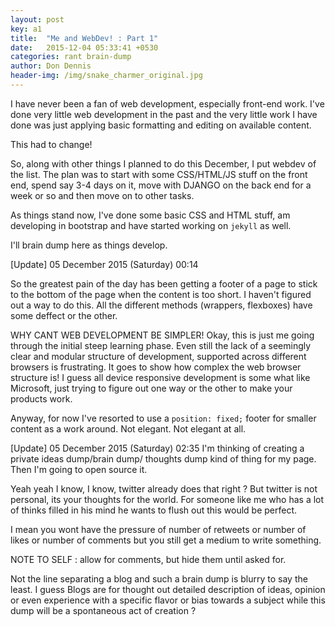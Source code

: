 ```yaml
---
layout: post
key: a1
title:  "Me and WebDev! : Part 1"
date:   2015-12-04 05:33:41 +0530
categories: rant brain-dump
author: Don Dennis
header-img: /img/snake_charmer_original.jpg
---
```


I have never been a fan of web development, especially front-end work. I've done very little web development in the past and the very little work I have done was just applying basic formatting and editing on available content.

This had to change! 

So, along with other things I planned to do this December, I put webdev of the list. The plan was to start with some CSS/HTML/JS stuff on the front end, spend say 3-4 days on it, move with DJANGO on the back end for a week or so and then move on to other tasks.

As things stand now, I've done some basic CSS and HTML stuff, am developing in bootstrap and have started working on `jekyll` as well.

I'll brain dump here as things develop.

[Update] 05 December 2015 (Saturday) 00:14

So the greatest pain of the day has been getting a footer of a page to stick to the bottom of the page when the content is too short. I haven't figured out a way to do this. All the different methods (wrappers, flexboxes) have some deffect or the other. 

WHY CANT WEB DEVELOPMENT BE SIMPLER!
Okay, this is just me going through the initial steep learning phase. Even still the lack of a seemingly clear and modular structure of development, supported across different browsers is frustrating. It goes to show how complex the web browser structure is! I guess all device responsive development is some what like Microsoft, just trying to figure out one way or the other to make your products work.

Anyway, for now I've resorted to use a `position: fixed;` footer for smaller content as a work around. Not elegant. Not elegant at all.

[Update] 05 December 2015 (Saturday) 02:35
I'm thinking of creating a private ideas dump/brain dump/ thoughts dump kind of thing for my page. Then I'm going to open source it.

Yeah yeah I know, I know, twitter already does that right ?
But twitter is not personal, its your thoughts for the world. For someone like me who has a lot of thinks filled in his mind he wants to flush out this would be perfect.

I mean you wont have the pressure of number of retweets or number of likes or number of comments but you still get a medium to write something.

NOTE TO SELF : allow for comments, but hide them until asked for.

Not the line separating a blog and such a brain dump is blurry to say the least. I guess Blogs are for thought out detailed description of ideas, opinion or even experience with a specific flavor or bias towards a subject while this dump will be a spontaneous act of creation ? 